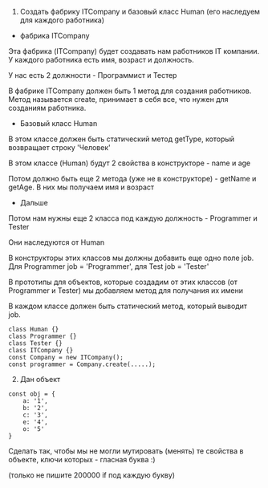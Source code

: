 1) Создать фабрику ITCompany и базовый класс Human (его наследуем для каждого работника)


- фабрика ITCompany

Эта фабрика (ITCompany) будет создавать нам работников IT компании. У каждого работника есть имя, возраст и должность.

У нас есть 2 должности - Программист и Тестер

В фабрике ITCompany должен быть 1 метод для создания работников. Метод называется create, принимает в себя все, что нужен для созданиям работника.

- Базовый класс Human

В этом классе должен быть статический метод getType, который возвращает строку 'Человек'

В этом классе (Human) будут 2 свойства в конструкторе - name и age

Потом должно быть еще 2 метода (уже не в конструкторе) - getName и getAge. В них мы получаем имя и возраст

- Дальше

Потом нам нужны еще 2 класса под каждую должность - Programmer и Tester

Они наследуются от Human

В конструкторы этих классов мы должны добавить еще одно поле job. Для Programmer job = 'Programmer', для Test job = 'Tester'

В прототипы для объектов, которые создадим от этих классов (от Programmer и Tester) мы добавляем метод для получания их имени

В каждом классе должен быть статический метод, который выводит job.

```
class Human {}
class Programmer {}
class Tester {}
class ITCompany {}
const Company = new ITCompany();
const programmer = Company.create(.....);
```


2) Дан объект

```
const obj = {
    a: '1',
    b: '2',
    c: '3',
    e: '4',
    o: '5'
}
```

Сделать так, чтобы мы не могли мутировать (менять) те свойства в объекте, ключи которых - гласная буква :)

(только не пишите 200000 if под каждую букву)